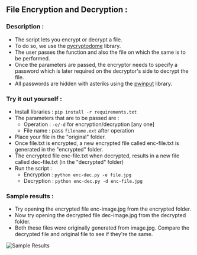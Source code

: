 ## File Encryption and Decryption :

### Description :
- The script lets you encrypt or decrypt a file.
- To do so, we use the [pycryptodome](https://pycryptodome.readthedocs.io/en/latest/) library.
- The user passes the function and also the file on which the same is to be performed.
- Once the parameters are passed, the encryptor needs to specify a password which is later required on the decryptor's side to decrypt the file.
- All passwords are hidden with asteriks using the [pwinput](https://github.com/asweigart/pwinput) library.

### Try it out yourself :

- Install libraries : ```pip install -r requirements.txt```
- The parameters that are to be passed are :
    * Operation : ```-e/-d``` for encryption/decryption [any one]
    * File name : pass ```filename.ext``` after operation
- Place your file in the "original" folder.
- Once file.txt is encrypted, a new encrypted file called enc-file.txt is generated in the "encrypted" folder.
- The encrypted file enc-file.txt when decrypted, results in a new file called dec-file.txt (in the "decrypted" folder)
- Run the script : 
    * Encryption : ```python enc-dec.py -e file.jpg```
    * Decryption : ```python enc-dec.py -d enc-file.jpg```

### Sample results :
- Try opening the encrypted file enc-image.jpg from the encrypted folder.
- Now try opening the decrypted file dec-image.jpg from the decrypted folder.
- Both these files were originally generated from image.jpg. Compare the decrypted file and original file to see if they're the same.

![Sample Results](https://i.imgur.com/SgERi2K.png)